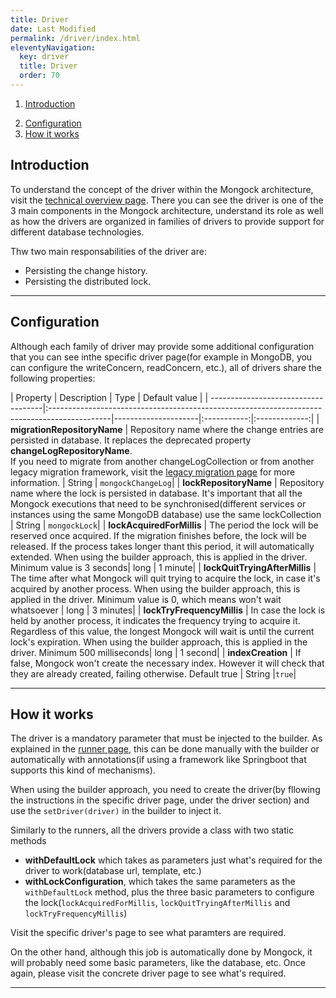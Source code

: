 ```yaml
---
title: Driver
date: Last Modified 
permalink: /driver/index.html
eleventyNavigation:
  key: driver 
  title: Driver
  order: 70
---
```


1. [Introduction](#introduction)
<!--2. [Driver options](#driver-options)-->
2. [Configuration](#configuration)
3. [How it works](#how-it-works)


## Introduction

To understand the concept of the driver within the Mongock architecture, visit the [technical overview page](/technical-overview#main/components). There you can see the driver is one of the 3 main components in the Mongock architecture, understand its role as well as how the drivers are organized in families of drivers to provide support for different database technologies.

Thw two main responsabilities of the driver are:
- Persisting the change history.
- Persisting the distributed lock.

<!---------------------------------------------
## Driver options
Currently, we only 
- [MongoDB](/driver/mongodb)
- [Elasticsearch](/driver/elasticsearch)
- [SQL](/driver/sql)
- [CosmosDB](/driver/cosmosdb)
- [DocumentDB](/driver/documentdb)-->

-------------------------------------------

## Configuration

Although each family of driver may provide some additional configuration that you can see inthe specific driver page(for example in MongoDB, you can configure the writeConcern, readConcern, etc.), all of drivers share the following properties:

| Property                            | Description                                                                                  | Type                | Default value |
| ------------------------------------|:---------------------------------------------------------------------------------------------|---------------------|:-----------:|:-------------:|
| **migrationRepositoryName**         | Repository name where the change entries are persisted in database. It replaces the deprecated property **changeLogRepositoryName**.<br /> If you need to migrate from another changeLogCollection or from another legacy migration framework, visit the [legacy migration page](/legacy-migration) for more information.  | String | `mongockChangeLog`|
| **lockRepositoryName**              | Repository name where the lock is persisted in database. It's important that all the Mongock executions that need to be synchronised(different services or instances using the same MongoDB database) use the same lockCollection | String | `mongockLock`| 
| **lockAcquiredForMillis**           | The period the lock will be reserved once acquired. If the migration finishes before, the lock will be released. If the process takes longer thant this period, it will automatically extended. When using the builder approach, this is applied in the driver. Minimum value is 3 seconds| long | 1 minute|
| **lockQuitTryingAfterMillis**       | The time after what Mongock will quit trying to acquire the lock, in case it's acquired by another process. When using the builder approach, this is applied in the driver. Minimum value is 0, which means won't wait whatsoever | long |  3 minutes|
| **lockTryFrequencyMillis**          | In case the lock is held by another process, it indicates the frequency trying to acquire it. Regardless of this value, the longest Mongock will wait is until the current lock's expiration. When using the builder approach, this is applied in the driver. Minimum 500 milliseconds| long | 1 second|
| **indexCreation**                   | If false, Mongock won't create the necessary index. However it will check that they are already created, failing otherwise. Default true | String |`true`|

-------------------------------------------

## How it works

The driver is a mandatory parameter that must be injected to the builder. As explained in the [runner page](#runner#build), this can be done manually with the builder or automatically with annotations(if using a framework like Springboot that supports this kind of mechanisms).

When using the builder approach, you need to create the driver(by fllowing the instructions in the specific driver page, under the driver section) and use the `setDriver(driver)` in the builder to inject it.

Similarly to the runners, all the drivers provide a class with two static methods
- **withDefaultLock** which takes as parameters just what's required for the driver to work(database url, template, etc.)
- **withLockConfiguration**, which takes the same parameters as the `withDefaultLock` method, plus the three basic parameters to configure the lock(`lockAcquiredForMillis`, `lockQuitTryingAfterMillis` and `lockTryFrequencyMillis`)


<p class="tipAlt">Visit the specific driver's page to see what paramters are required.</p>


On the other hand, although this job is automatically done by Mongock, it will probably need some basic parameters, like the database, etc. Once again, please visit the concrete driver page to see what's required.


-------------------------------------------